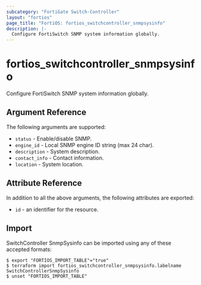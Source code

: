 ```yaml
---
subcategory: "FortiGate Switch-Controller"
layout: "fortios"
page_title: "FortiOS: fortios_switchcontroller_snmpsysinfo"
description: |-
  Configure FortiSwitch SNMP system information globally.
---
```


# fortios_switchcontroller_snmpsysinfo
Configure FortiSwitch SNMP system information globally.

## Argument Reference

The following arguments are supported:

* `status` - Enable/disable SNMP.
* `engine_id` - Local SNMP engine ID string (max 24 char).
* `description` - System description.
* `contact_info` - Contact information.
* `location` - System location.


## Attribute Reference

In addition to all the above arguments, the following attributes are exported:
* `id` - an identifier for the resource.

## Import

SwitchController SnmpSysinfo can be imported using any of these accepted formats:
```
$ export "FORTIOS_IMPORT_TABLE"="true"
$ terraform import fortios_switchcontroller_snmpsysinfo.labelname SwitchControllerSnmpSysinfo
$ unset "FORTIOS_IMPORT_TABLE"
```
